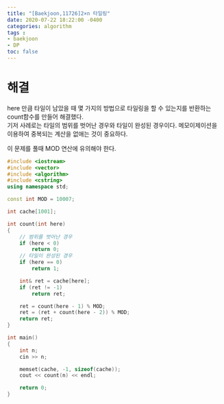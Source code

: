 ```yaml
---
title: "[Baekjoon,11726]2×n 타일링"
date: 2020-07-22 18:22:00 -0400
categories: algorithm 
tags :
- baekjoon 
- DP 
toc: false
---
```


# 해결 
here 만큼 타일이 남았을 때 몇 가지의 방법으로 타일링을 할 수 있는지를 반환하는 count함수를 만들어 해결했다.  
기저 사례로는 타일의 범위를 벗어난 경우와 타일이 완성된 경우이다. 메모이제이션을 이용하여 중복되는 계산을 없애는 것이 중요하다.  

이 문제를 풀때 MOD 연산에 유의해야 한다.  
```c++
#include <iostream>
#include <vector>
#include <algorithm>
#include <cstring>
using namespace std;

const int MOD = 10007;

int cache[1001];

int count(int here)
{
	// 범위를 벗어난 경우
	if (here < 0)
		return 0;
	// 타일이 완성된 경우
	if (here == 0)
		return 1;

	int& ret = cache[here];
	if (ret != -1)
		return ret;

	ret = count(here - 1) % MOD;
	ret = (ret + count(here - 2)) % MOD;
	return ret;
}

int main()
{
	int n;
	cin >> n;

	memset(cache, -1, sizeof(cache));
	cout << count(n) << endl;

	return 0;
}
```
